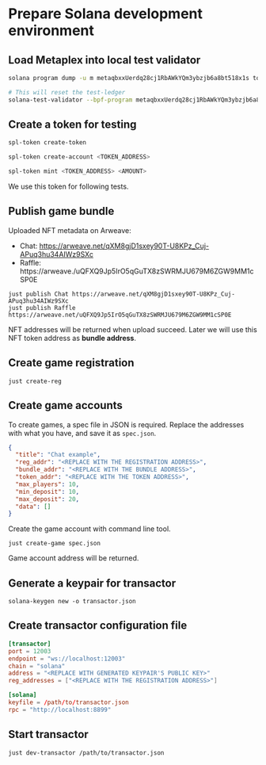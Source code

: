 # Prepare Solana development environment

## Load Metaplex into local test validator

```bash
solana program dump -u m metaqbxxUerdq28cj1RbAWkYQm3ybzjb6a8bt518x1s token_metadata_program.so

# This will reset the test-ledger
solana-test-validator --bpf-program metaqbxxUerdq28cj1RbAWkYQm3ybzjb6a8bt518x1s token_metadata_program.so --reset
```

## Create a token for testing

```bash
spl-token create-token

spl-token create-account <TOKEN_ADDRESS>

spl-token mint <TOKEN_ADDRESS> <AMOUNT>
```
We use this token for following tests.

## Publish game bundle

Uploaded NFT metadata on Arweave:

- Chat: https://arweave.net/qXM8gjD1sxey90T-U8KPz_Cuj-APuq3hu34AIWz9SXc
- Raffle: https://arweave./uQFXQ9Jp5IrO5qGuTX8zSWRMJU679M6ZGW9MM1cSP0E

```shell
just publish Chat https://arweave.net/qXM8gjD1sxey90T-U8KPz_Cuj-APuq3hu34AIWz9SXc
just publish Raffle https://arweave.net/uQFXQ9Jp5IrO5qGuTX8zSWRMJU679M6ZGW9MM1cSP0E
```

NFT addresses will be returned when upload succeed. Later we will use this NFT token address as **bundle address**.

## Create game registration

```shell
just create-reg
```

## Create game accounts

To create games, a spec file in JSON is required. Replace the addresses with what you have, and save it as `spec.json`.

```json
{
  "title": "Chat example",
  "reg_addr": "<REPLACE WITH THE REGISTRATION ADDRESS>",
  "bundle_addr": "<REPLACE WITH THE BUNDLE ADDRESS>",
  "token_addr": "<REPLACE WITH THE TOKEN ADDRESS>",
  "max_players": 10,
  "min_deposit": 10,
  "max_deposit": 20,
  "data": []
}
```

Create the game account with command line tool.

```shell
just create-game spec.json
```

Game account address will be returned.

## Generate a keypair for transactor

```shell
solana-keygen new -o transactor.json
```

## Create transactor configuration file

```toml
[transactor]
port = 12003
endpoint = "ws://localhost:12003"
chain = "solana"
address = "<REPLACE WITH GENERATED KEYPAIR'S PUBLIC KEY>"
reg_addresses = ["<REPLACE WITH THE REGISTRATION ADDRESS>"]

[solana]
keyfile = /path/to/transactor.json
rpc = "http://localhost:8899"
```

## Start transactor

```shell
just dev-transactor /path/to/transactor.json
```
